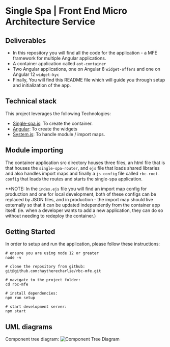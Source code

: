 # Single Spa | Front End Micro Architecture Service


## Deliverables
* In this repository you will find all the code for the application - a MFE framework for multiple Angular applications.
* A container application called `aot-container`
* Two Angular applications, one on Angular 8 `widget-offers` and one on Angular 12 `widget-kyc`
* Finally, You will find this README file which will guide you through setup and initialization of the app. 

## Technical stack
This project leverages the following Technologies:
* [Single-spa.js](https://single-spa.js.org/): To create the container.
* [Angular](https://angular.io/): To create the widgets
* [System.js](https://github.com/systemjs/systemjs): To handle module / import maps.

## Module importing

The container application src directory houses three files, an html file that is that houses the `single-spa-router`,
and `ejs` file that loads shared libraries and also handles import maps and finally a `js config` file called `rbc-root-config`
that loads the routes and starts the single-spa application.

**NOTE: In the `index.ejs` file you will find an import map config for production and one for local development, both of these 
configs can be replaced by JSON files, and in production - the import map should live externally so that it can be updated
independently from the container app itself. (ie. when a developer wants to add a new application, they can do so without needing
to redeploy the container.)

## Getting Started
In order to setup and run the application, please follow these instructions:
```
# ensure you are using node 12 or greater
node -v

# clone the repository from github:
git@github.com:haytherecharlie/rbc-mfe.git

# navigate to the project folder:
cd rbc-mfe

# install dependencies:
npm run setup

# start development server:
npm start
```


## UML diagrams

Component tree diagram:
![Component Tree Diagram](https://raw.githubusercontent.com/haytherecharlie/rbc-mfe/master/diagram.png)
